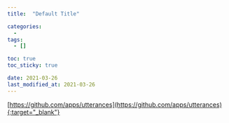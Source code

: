 ```yaml
---
title:  "Default Title" 

categories:
  - 
tags:
  - []

toc: true
toc_sticky: true

date: 2021-03-26
last_modified_at: 2021-03-26
---
```

[https://github.com/apps/utterances](https://github.com/apps/utterances){:target="_blank"} <!--링크방법 target-blank는 새창에서 열기-->


<br>

<!-- [맨 위](#){: .btn .btn--primary }{: .align-right} 스크롤시 자동으로 up to 화살표가 나오므로 삭제 -->